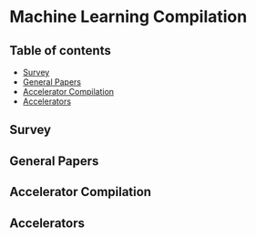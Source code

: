 # Machine Learning Compilation
## Table of contents
- [Survey](#survey)
- [General Papers](#general-papers)
- [Accelerator Compilation](#accelerator-compilation)
- [Accelerators](#accelerators)	
## Survey

## General Papers

## Accelerator Compilation

## Accelerators
